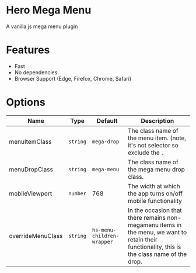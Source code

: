 # Hero Mega Menu

A vanilla js mega menu plugin

# Features

- Fast
- No dependencies
- Browser Support (Edge, Firefox, Chrome, Safari)

# Options

| Name              | Type     | Default                    | Description                                                                                                                                   |
| ----------------- | -------- | -------------------------- | --------------------------------------------------------------------------------------------------------------------------------------------- |
| menuItemClass     | `string` | `mega-drop`                | The class name of the menu item. (note, it's not selector so exclude the `.`                                                                  |
| menuDropClass     | `string` | `mega-menu`                | The class name of the mega menu drop class.                                                                                                   |
| mobileViewport    | `number` | 768                        | The width at which the app turns on/off mobile functionality                                                                                  |
| overrideMenuClass | `string` | `hs-menu-children-wrapper` | In the occasion that there remains non-megamenu items in the menu, we want to retain their functionality, this is the class name of the drop. |
